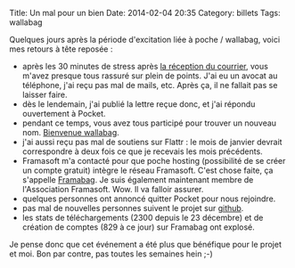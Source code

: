 Title: Un mal pour un bien
Date: 2014-02-04 20:35
Category: billets
Tags: wallabag

Quelques jours après la période d'excitation liée à poche / wallabag, voici mes retours à tête reposée :

* après les 30 minutes de stress après [la réception du courrier]({filename}courrier-recu-concernant-poche.md), vous m'avez presque tous rassuré sur plein de points. J'ai eu un avocat au téléphone, j'ai reçu pas mal de mails, etc. Après ça, il ne fallait pas se laisser faire.
* dès le lendemain, j'ai publié la lettre reçue donc, et j'ai répondu ouvertement à Pocket.
* pendant ce temps, vous avez tous participé pour trouver un nouveau nom. [Bienvenue wallabag]({filename}wallabag-ex-poche-application-de-lecture-differee.md).
* j'ai aussi reçu pas mal de soutiens sur Flattr : le mois de janvier devrait correspondre à deux fois ce que je recevais les mois précédents.
* Framasoft m'a contacté pour que poche hosting (possibilité de se créer un compte gratuit) intègre le réseau Framasoft. C'est chose faite, ça s'appelle [Framabag](http://www.framabag.org). Je suis également maintenant membre de l'Association Framasoft. Wow. Il va falloir assurer.
* quelques personnes ont annoncé quitter Pocket pour nous rejoindre.
* pas mal de nouvelles personnes suivent le projet sur [github](http://github.com/wallabag/wallabag).
* les stats de téléchargements (2300 depuis le 23 décembre) et de création de comptes (829 à ce jour) sur Framabag ont explosé.

Je pense donc que cet événement a été plus que bénéfique pour le projet et moi. Bon par contre, pas toutes les semaines hein ;-)
